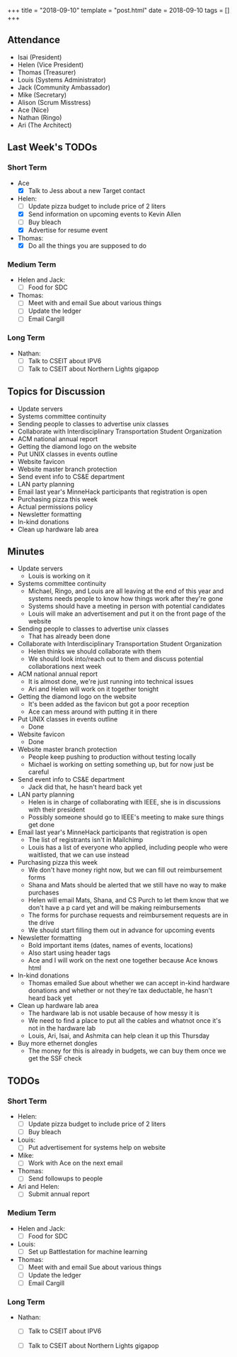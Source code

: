 +++
title = "2018-09-10"
template = "post.html"
date = 2018-09-10
tags = []
+++

## Attendance
 - Isai      (President)
 - Helen     (Vice President)
 - Thomas    (Treasurer)
 - Louis     (Systems Administrator)
 - Jack      (Community Ambassador)
 - Mike      (Secretary)
 - Alison    (Scrum Misstress)
 - Ace       (Nice)
 - Nathan    (Ringo)
 - Ari       (The Architect)

## Last Week's TODOs
### Short Term
 - Ace
   - [x] Talk to Jess about a new Target contact
 - Helen:
   - [ ] Update pizza budget to include price of 2 liters
   - [x] Send information on upcoming events to Kevin Allen
   - [ ] Buy bleach
   - [x] Advertise for resume event
 - Thomas:
   - [x] Do all the things you are supposed to do
### Medium Term
 - Helen and Jack:
   - [ ] Food for SDC
 - Thomas:
   - [ ] Meet with and email Sue about various things
   - [ ] Update the ledger
   - [ ] Email Cargill
### Long Term
 - Nathan:
   - [ ] Talk to CSEIT about IPV6
   - [ ] Talk to CSEIT about Northern Lights gigapop

## Topics for Discussion
 - Update servers
 - Systems committee continuity
 - Sending people to classes to advertise unix classes
 - Collaborate with Interdisciplinary Transportation Student Organization
 - ACM national annual report
 - Getting the diamond logo on the website
 - Put UNIX classes in events outline
 - Website favicon
 - Website master branch protection
 - Send event info to CS&E department
 - LAN party planning
 - Email last year's MinneHack participants that registration is open
 - Purchasing pizza this week
 - Actual permissions policy
 - Newsletter formatting
 - In-kind donations
 - Clean up hardware lab area

## Minutes
 - Update servers
   - Louis is working on it
 - Systems committee continuity
   - Michael, Ringo, and Louis are all leaving at the end of this year and systems needs people to know how things work after they're gone
   - Systems should have a meeting in person with potential candidates
   - Louis will make an advertisement and put it on the front page of the website
 - Sending people to classes to advertise unix classes
   - That has already been done
 - Collaborate with Interdisciplinary Transportation Student Organization
   - Helen thinks we should collaborate with them
   - We should look into/reach out to them and discuss potential collaborations next week
 - ACM national annual report
   - It is almost done, we're just running into technical issues
   - Ari and Helen will work on it together tonight
 - Getting the diamond logo on the website
   - It's been added as the favicon but got a poor reception
   - Ace can mess around with putting it in there
 - Put UNIX classes in events outline
   - Done
 - Website favicon
   - Done
 - Website master branch protection
   - People keep pushing to production without testing locally
   - Michael is working on setting something up, but for now just be careful
 - Send event info to CS&E department
   - Jack did that, he hasn't heard back yet
 - LAN party planning
   - Helen is in charge of collaborating with IEEE, she is in discussions with their president
   - Possibly someone should go to IEEE's meeting to make sure things get done
 - Email last year's MinneHack participants that registration is open
   - The list of registrants isn't in Mailchimp
   - Louis has a list of everyone who applied, including people who were waitlisted, that we can use instead
 - Purchasing pizza this week
   - We don't have money right now, but we can fill out reimbursement forms
   - Shana and Mats should be alerted that we still have no way to make purchases
   - Helen will email Mats, Shana, and CS Purch to let them know that we don't have a p card yet and will be making reimbursements
   - The forms for purchase requests and reimbursement requests are in the drive
   - We should start filling them out in advance for upcoming events 
 - Newsletter formatting
   - Bold important items (dates, names of events, locations)
   - Also start using header tags
   - Ace and I will work on the next one together because Ace knows html
 - In-kind donations
   - Thomas emailed Sue about whether we can accept in-kind hardware donations and whether or not they're tax deductable, he hasn't heard back yet
 - Clean up hardware lab area
   - The hardware lab is not usable because of how messy it is
   - We need to find a place to put all the cables and whatnot once it's not in the hardware lab
   - Louis, Ari, Isai, and Ashmita can help clean it up this Thursday
 - Buy more ethernet dongles
   - The money for this is already in budgets, we can buy them once we get the SSF check

## TODOs
### Short Term
 - Helen:
   - [ ] Update pizza budget to include price of 2 liters
   - [ ] Buy bleach
 - Louis:
   - [ ] Put advertisement for systems help on website
 - Mike:
   - [ ] Work with Ace on the next email
 - Thomas:
   - [ ] Send followups to people
 - Ari and Helen:
   - [ ] Submit annual report
### Medium Term
 - Helen and Jack:
   - [ ] Food for SDC
 - Louis:
   - [ ] Set up Battlestation for machine learning
 - Thomas:
   - [ ] Meet with and email Sue about various things
   - [ ] Update the ledger
   - [ ] Email Cargill
### Long Term
 - Nathan:
   - [ ] Talk to CSEIT about IPV6
   - [ ] Talk to CSEIT about Northern Lights gigapop

